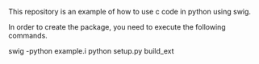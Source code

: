 This repository is an example of how to use c code in python using swig.

In order to create the package, you need to execute the following commands.

swig -python example.i
python setup.py build_ext



